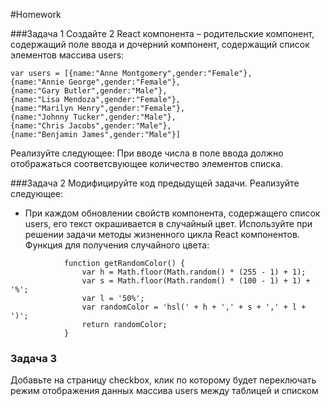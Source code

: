 #Homework 

###Задача 1 
Создайте 2 React компонента – родительские компонент, содержащий поле ввода и дочерний компонент, содержащий список элементов массива users: 
```
var users = [{name:"Anne Montgomery",gender:"Female"},
{name:"Annie George",gender:"Female"},
{name:"Gary Butler",gender:"Male"},
{name:"Lisa Mendoza",gender:"Female"},
{name:"Marilyn Henry",gender:"Female"},
{name:"Johnny Tucker",gender:"Male"},
{name:"Chris Jacobs",gender:"Male"},
{name:"Benjamin James",gender:"Male"}] 
```
Реализуйте следующее: 
При вводе числа в поле ввода должно отображаться соответсвующее количество элементов списка. 

###Задача 2 
Модифицируйте код предыдущей задачи. Реализуйте следующее: 
* При каждом обновлении свойств компонента, содержащего список users,  его текст окрашивается в случайный цвет. 
Используйте при решении задачи методы жизненного цикла React компонентов. 
Функция для получения случайного цвета: 
```
            function getRandomColor() {
                var h = Math.floor(Math.random() * (255 - 1) + 1); 
                var s = Math.floor(Math.random() * (100 - 1) + 1) + '%'; 
                var l = '50%'; 
                var randomColor = 'hsl(' + h + ',' + s + ',' + l + ')';
                return randomColor;
            }
```
### Задача 3
Добавьте на страницу checkbox, клик по которому будет переключать режим отображения данных массива users между таблицей и списком
